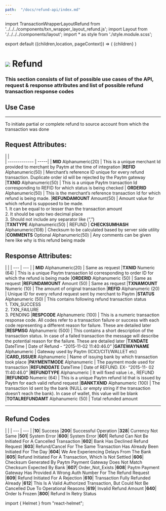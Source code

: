 ```yaml
---
path:  "/docs/refund-api/index.md"
---    
```


import TransactionWrapperLayoutRefund from '../../../components/txn_wrapper_layout_refund.js';
import Layout from './../../../components/layout';
import * as style from './style.module.scss';

export default ({children,location, pageContext}) => (
    <Layout pageContext={pageContext}>
        <TransactionWrapperLayoutRefund checked={false}>
            {children}
        </TransactionWrapperLayoutRefund>
    </Layout>
)

<div>
<h1 className={`${style.statusHeading}`}><span><img src='/assets/tag-post.svg'/></span> Refund</h1>
</div>


### This section consists of list of possible use cases of the API, request & response attributes and list of possible refund transaction response codes 


## Use Case
---
To initiate partial or complete refund to source account from which the transaction was done

## Request Attributes:

|    |    
| ------------- | -----|
| **MID**  Alphanumeric(20)       | This is a unique merchant Id provided to merchant by Paytm at the time of integration
|**REFID** Alphanumeric(50)      | Merchant’s reference ID unique for every refund transaction. Duplicate order id will be rejected by the Paytm gateway     
|**TXNID**  Alphanumeric(50) | This is a unique Paytm transaction Id corresponding to REFID for which status is being checked
| **ORDERID**  Alphanumeric(50)   | This is the merchant’s reference transaction Id for which refund is being made.
|**REFUNDAMOUNT** Amount(50)      | Amount value for which refund is supposed to be made.<br/>1. It can be equal to or lesser than the transaction amount <br/>2. It should be upto two decimal place<br/>3. Should not include any separator like (“,”)  
|**TXNTYPE**  Alphanumeric(50) | REFUND
| **CHECKSUMHASH**  Alphanumeric(108)       | Checksum to be calculated based by server side utility
|**COMMENTS** Optional Alphanumeric(50)      | Any comments can be given here like why is this refund being made   

<div className={`${style.space10}`}></div>

## Response Attributes:

| |
| --- | --- |
| **MID**  Alphanumeric(20)       | Same as request
|**TXNID** Numeric (64) | This is a unique Paytm transaction Id corresponding to order ID for which the refund is being made
|**ORDERID** Alphanumeric (50) | Same as request
|**REFUNDAMOUNT** Amount (50) | Same as request
|**TXNAMOUNT** Numeric (10) | The amount of original transaction
|**REFID** Alphanumeric (20) | Unique ID for every refund request sent by merchant to Paytm
|**STATUS** Alphanumeric (50) | This contains following refund transaction status<br/>1. TXN_SUCCESS<br/>2. TXN_FAILURE<br/>3. PENDING
|**RESPCODE** Alphanumeric (100) | This is a numeric transaction response code. All codes refer to a transaction failure or success with each code representing a different reason for failure. These are detailed later
|**RESPMSG** Alphanumeric (500) | This contains a short description of the transaction status. In case of a failed transaction the message will describe the potential reason for the failure. These are detailed later
|**TXNDATE** DateTime | Date of Refund - “2015-11-02 11:40:46.0”
|**GATEWAYNAME** Alphanumeric | Gateway used by Paytm (ICICI/CITI/WALLET etc)
|**CARD_ISSUER** Alphanumeric | Name of issuing bank by which transaction took place
|**PAYMENTMODE** Alphanumeric | The payment mode used for transaction
|**REFUNDDATE** DateTime | Date of REFUND. EX- “2015-11- 02 11:40:46.0”
|**REFUNDTYPE** Alphanumeric | It will fixed value i.e., REFUND
|**REFUNDID** Numeric (64) | This is a unique Paytm refund Id that is issued by Paytm for each valid refund request
|**BANKTXNID** Alphanumeric (100) | The transaction Id sent by the bank (NULL or empty string if the transaction doesn’t reach the bank). In case of wallet, this value will be blank
|**TOTALREFUNDAMT** Alphanumeric (50) | Total refunded amount




---

<div className={`${style.space10}`}></div>

## Refund Codes

 | |
| --- | --- |
|**10**| Success
|**200**| Successful Operation
|**328**| Currency Not Same
|**501**| System Error
|**600**| System Error
|**601**| Refund Can Not Be Initiated For A Cancelled Transaction
|**602**| Bank Has Declined Refund Request
|**603**| Refund/Cancel For The Same Transaction Has Already Been Initiated For The Day
|**604**| We Are Experiencing Delays From The Bank
|**605**| Refund Initiated For A Transaction, Which Is Not Settled
|**606**| Checksum Generated By Paytm Payment Gateway Does Not Match Checksum Expected By Bank
|**607**| Order_Not_Exists
|**608**| Paytm Payment Gateway Has Provided A Wrong Auth Number For The Refund Request
|**609**| Refund Initiated For A Rejection
|**610**| Transaction Fully Refunded Already
|**612**| This Is A Valid Authorized Transaction, But Could Not Be Cancelled Due To Operational Reasons
|**619**| Invalid Refund Amount
|**640**| Order Is Frozen
|**800**| Refund In Retry Status




import { Helmet } from "react-helmet";

<Helmet>
    <title>API Reference - Refund</title>
</Helmet>